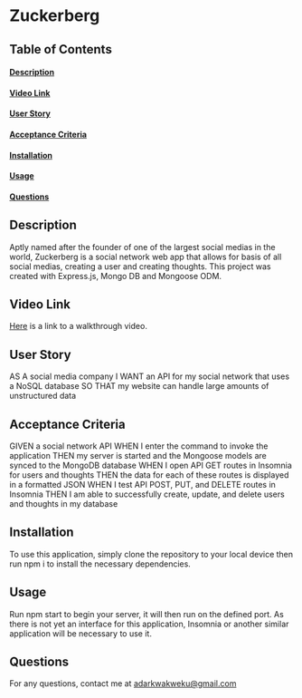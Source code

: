 # Zuckerberg

## Table of Contents 
#### [Description](#Description)
#### [Video Link](#VideoLink)
#### [User Story](#UserStory)
#### [Acceptance Criteria](#AcceptanceCriteria)
#### [Installation](#Installation)
#### [Usage](#Usage)
#### [Questions](#Questions)

## Description
Aptly named after the founder of one of the largest social medias in the world, Zuckerberg is a social network web app that allows for basis of all social medias, creating a user and creating thoughts. This project was created with Express.js, Mongo DB and Mongoose ODM.

## Video Link
[Here](https://drive.google.com/file/d/1RHAL2E1c8pYCTUOWs-sl-bZdyOxghroW/view) is a link to a walkthrough video. 

## User Story
AS A social media company
I WANT an API for my social network that uses a NoSQL database
SO THAT my website can handle large amounts of unstructured data

## Acceptance Criteria 
GIVEN a social network API
  WHEN I enter the command to invoke the application
  THEN my server is started and the Mongoose models are synced to the MongoDB database
  WHEN I open API GET routes in Insomnia for users and thoughts
  THEN the data for each of these routes is displayed in a formatted JSON
  WHEN I test API POST, PUT, and DELETE routes in Insomnia
  THEN I am able to successfully create, update, and delete users and thoughts in my database
  
## Installation 
To use this application, simply clone the repository to your local device then run npm i to install the necessary dependencies. 

## Usage
Run npm start to begin your server, it will then run on the defined port. As there is not yet an interface for this application, Insomnia or another similar application will be necessary to use it.

## Questions 
For any questions, contact me at adarkwakweku@gmail.com

